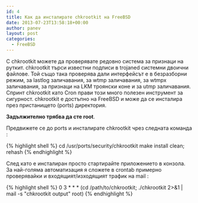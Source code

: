 ```yaml
---
id: 4
title: Как да инсталирате chkrootkit на FreeBSD
date: 2013-07-23T13:58:18+00:00
author: panev
layout: post
categories:
  - FreeBSD
---
```

С chkrootkit можете да проверявате редовно система за признаци на руткит. chkrootkit търси известни подписи в trojaned системни двоични файлове. Той също така проверява дали интерфейсът е в безразборни режим, за lastlog заличавания, за wtmp заличавания, за wtmpx заличавания, за признаци на LKM троянски коне и за utmp заличавания. Спринт chkrootkit като Cron прави този много полезен инструмент за сигурност. chkrootkit е достъпно на FreeBSD и може да се инсталира през пристанището (ports) директория.

**Задължително трябва да сте root**.

Предвижете се до ports и инсталирате chkrootkit чрез следната команда :

{% highlight shell %}
cd /usr/ports/security/chkrootkit
make install clean; rehash
{% endhighlight %}

След като е инсталиран просто стартирайте приложението в конзола. За най-голяма автоматизация я сложете в crontab примерно проверявайки и входящият/изходящият трафик на mail :

{% highlight shell %}
0 3 * * * (cd /path/to/chkrootkit; ./chkrootkit 2>&1 | mail -s "chkrootkit output" root)
{% endhighlight %}
